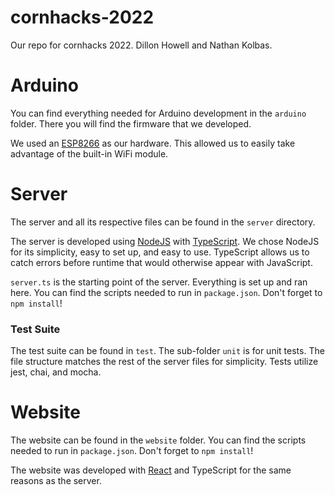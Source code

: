 # cornhacks-2022
Our repo for cornhacks 2022. Dillon Howell and Nathan Kolbas.

# Arduino
You can find everything needed for Arduino development in the `arduino` folder. There you will find the firmware that we developed.

We used an [ESP8266](https://www.espressif.com/en/products/socs/esp8266) as our hardware. This allowed us to easily take advantage of the built-in WiFi module.

# Server
The server and all its respective files can be found in the `server` directory.

The server is developed using [NodeJS](https://nodejs.org/en/) with [TypeScript](https://www.typescriptlang.org/). We chose NodeJS for its simplicity, easy to set up, and easy to use. TypeScript allows us to catch errors before runtime that would otherwise appear with JavaScript.

`server.ts` is the starting point of the server. Everything is set up and ran here. You can find the scripts needed to run in `package.json`. Don't forget to `npm install`!

### Test Suite
The test suite can be found in `test`. The sub-folder `unit` is for unit tests. The file structure matches the rest of the server files for simplicity. Tests utilize jest, chai, and mocha. 

# Website
The website can be found in the `website` folder. You can find the scripts needed to run in `package.json`. Don't forget to `npm install`!

The website was developed with [React](https://reactjs.org/) and TypeScript for the same reasons as the server.
